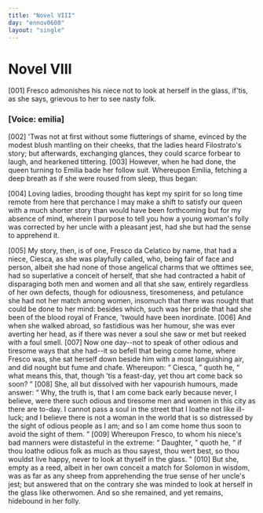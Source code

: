 ```yaml
---
title: "Novel VIII"
day: "ennov0608"
layout: "single"
---
```

<div id="nov0608" type="novella" who="emilia">
 <h1>
  Novel VIII
 </h1>
 <argument>
  <p>
   <a name="p06080001">
    [001]
   </a>
   Fresco admonishes his niece not to look at herself
	in the glass, if'tis, as she says, grievous to her to see nasty
	folk.
  </p>
 </argument>
 <p>
  <h3>
   [Voice: emilia]
  </h3>
 </p>
 <div3 type="commentary" who="author">
  <p>
   <a name="p06080002">
    [002]
   </a>
   'Twas
   not
	at first without some flutterings of shame, evinced by
	the modest blush
	mantling on their cheeks, that the ladies heard
	Filostrato's story; but
	afterwards, exchanging glances, they could
	scarce forbear to laugh, and
	hearkened tittering.
   <a name="p06080003">
    [003]
   </a>
   However, when
	he had done, the queen turning to
	Emilia bade her follow suit.
	Whereupon Emilia, fetching a deep breath as
	if she were roused
	from sleep, thus began:
  </p>
 </div3>
 <div3 type="commentary" who="emilia">
  <p>
   <a name="p06080004">
    [004]
   </a>
   Loving ladies, brooding thought has kept my spirit for so long time
	remote from here that perchance I may make a shift to satisfy our queen with a much
	shorter story than would
	have been forthcoming but for my absence of mind, wherein I purpose to tell you how a
	young woman's folly was corrected by her uncle with a pleasant jest, had she but had the
	sense to apprehend it.
  </p>
 </div3>
 <p>
  <a name="p06080005">
   [005]
  </a>
  My story, then,
is of one, Fresco da Celatico by name, that had a
 niece, Ciesca, as she
was playfully called, who, being fair of face and
 person, albeit she had
none of those angelical charms that we ofttimes
 see, had so superlative a
conceit of herself, that she had contracted
 a habit of disparaging both
men and women and all that she
 saw, entirely regardless of her own
defects, though for odiousness,
 tiresomeness,
 and petulance she had not
her match among women,
 insomuch that there was nought that could be done
to her mind:
 besides which, such was her pride that had she been of the
blood royal
 of France, 'twould have been inordinate.
  <a name="p06080006">
   [006]
  </a>
  And when she walked
abroad, so fastidious was her humour, she was ever averting her
 head, as
if there was never a soul she saw or met but reeked with a
  foul
smell.
  <a name="p06080007">
   [007]
  </a>
  Now one day--not to speak of other odious and tiresome
 ways that
she had--it so befell that being come home, where
 Fresco was, she sat
herself down beside him with a most languishing
 air, and did nought but
fume and chafe. Whereupon:
  <q direct="unspecified">
   Ciesca,
  </q>
  quoth he,
  <q direct="unspecified">
   what means this,
that, though 'tis a feast-day, yet thou
 art come back so soon?
  </q>
  <a name="p06080008">
   [008]
  </a>
  She,
all but dissolved with her vapourish
 humours, made answer:
  <q direct="unspecified">
   Why, the
truth is, that I am come back
 early because never, I believe, were there
such odious and tiresome
 men and women in this city as there are to-day. I
cannot pass a
 soul in the street that I loathe not like ill-luck; and I
believe there is
 not a woman in the world that is so distressed by the
sight of odious
 people as I am; and so I am come home thus soon to avoid
the sight
 of them.
  </q>
  <a name="p06080009">
   [009]
  </a>
  Whereupon Fresco, to whom his niece's bad manners
were distasteful in the extreme:
  <q direct="unspecified">
   Daughter,
  </q>
  quoth he,
  <q direct="unspecified">
   if thou
loathe odious folk as much as thou sayest, thou wert best, so thou
 wouldst
live happy, never to look at thyself in the glass.
  </q>
  <a name="p06080010">
   [010]
  </a>
  But she,
 empty as a
reed, albeit in her own conceit a match for Solomon in
 wisdom, was as far
as any sheep from apprehending the true sense of
 her uncle's jest; but
answered that on the contrary she was minded
 to look at herself in the
glass like otherwomen. And so she
 remained, and yet remains, hidebound in
her folly.
 </p>
</div>